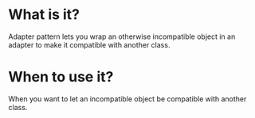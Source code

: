 # What is it?
Adapter pattern lets you wrap an otherwise incompatible object in an adapter to make it compatible with another class.

# When to use it?
When you want to let an incompatible object be compatible with another class.